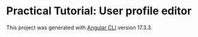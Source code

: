 # Practical Tutorial: User profile editor

This project was generated with [Angular CLI](https://github.com/angular/angular-cli) version 17.3.3.
